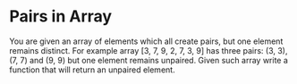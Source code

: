 # Pairs in Array

You are given an array of elements which all create pairs, but one element remains
distinct. For example array [3, 7, 9, 2, 7, 3, 9] has three pairs: (3, 3), (7, 7)
and (9, 9) but one element remains unpaired. Given such array write a function that will return
an unpaired element.
